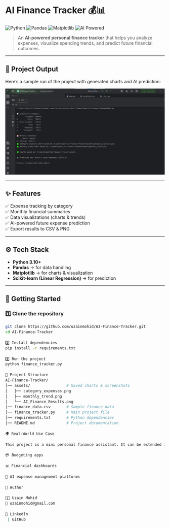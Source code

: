 # AI Finance Tracker 💰📊

![Python](https://img.shields.io/badge/Python-3.10-blue?style=flat&logo=python)
![Pandas](https://img.shields.io/badge/Library-Pandas-yellow?style=flat&logo=pandas)
![Matplotlib](https://img.shields.io/badge/Library-Matplotlib-orange?style=flat&logo=plotly)
![AI Powered](https://img.shields.io/badge/AI-Powered-brightgreen?style=flat&logo=openai)

> An **AI-powered personal finance tracker** that helps you analyze expenses, visualize spending trends, and predict future financial outcomes.

---

## 📸 Project Output
Here’s a sample run of the project with generated charts and AI prediction:

![AI Finance Results](assets/AI_Finance_Results.png)

---

## ✨ Features
✅ Expense tracking by category  
✅ Monthly financial summaries  
✅ Data visualizations (charts & trends)  
✅ AI-powered future expense prediction  
✅ Export results to CSV & PNG  

---

## ⚙️ Tech Stack
- **Python 3.10+**
- **Pandas** → for data handling  
- **Matplotlib** → for charts & visualization  
- **Scikit-learn (Linear Regression)** → for prediction  

---

## 🚀 Getting Started

### 1️⃣ Clone the repository
```bash
git clone https://github.com/uzainmohid/AI-Finance-Tracker.git
cd AI-Finance-Tracker

2️⃣ Install dependencies
pip install -r requirements.txt

3️⃣ Run the project
python finance_tracker.py

📂 Project Structure
AI-Finance-Tracker/
│── assets/                # Saved charts & screenshots
│   ├── category_expenses.png
│   ├── monthly_trend.png
│   └── AI_Finance_Results.png
│── finance_data.csv       # Sample finance data
│── finance_tracker.py     # Main project file
│── requirements.txt       # Python dependencies
│── README.md              # Project documentation

🌍 Real-World Use Case

This project is a mini personal finance assistant. It can be extended into:

💳 Budgeting apps

📊 Financial dashboards

🤖 AI expense management platforms

📌 Author

👨‍💻 Uzain Mohid
📧 uzainmohid@gmail.com

🔗 LinkedIn
 | GitHub
